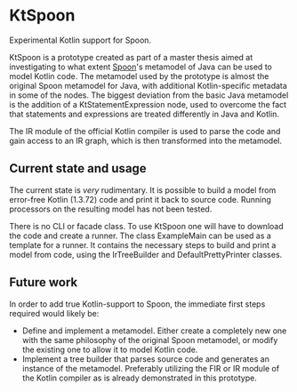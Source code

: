 # KtSpoon
Experimental Kotlin support for Spoon. 

KtSpoon is a prototype created as part of a master thesis aimed at investigating to what extent [Spoon](https://github.com/INRIA/spoon)'s metamodel of Java can be used to model Kotlin code. The metamodel used by the prototype is almost the original Spoon metamodel for Java, with additional Kotlin-specific metadata in some of the nodes. The biggest deviation from the basic Java metamodel is the addition of a KtStatementExpression node, used to overcome the fact that statements and expressions are treated differently in Java and Kotlin. 

The IR module of the official Kotlin compiler is used to parse the code and gain access to an IR graph, which is then transformed into the metamodel.

## Current state and usage
The current state is _very_ rudimentary. It is possible to build a model from error-free Kotlin (1.3.72) code and print it back to source code. Running processors on the resulting model has not been tested. 

There is no CLI or facade class. To use KtSpoon one will have to download the code and create a runner. The class ExampleMain can be used as a template for a runner. It contains the necessary steps to build and print a model from code, using the IrTreeBuilder and DefaultPrettyPrinter classes. 

## Future work
In order to add true Kotlin-support to Spoon, the immediate first steps required would likely be:
  * Define and implement a metamodel. Either create a completely new one with the same philosophy of the original Spoon metamodel, or modify the existing one to allow it to model Kotlin code.
  * Implement a tree builder that parses source code and generates an instance of the metamodel. Preferably utilizing the FIR or IR module of the Kotlin compiler as is already demonstrated in this prototype. 
